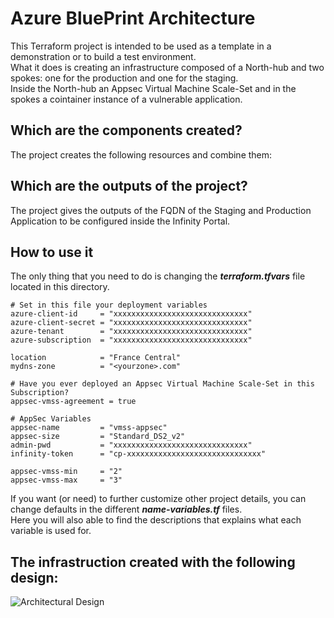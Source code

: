 # Azure BluePrint Architecture
This Terraform project is intended to be used as a template in a demonstration or to build a test environment.    
What it does is creating an infrastructure composed of a North-hub and two spokes: one for the production and one for the staging.    
Inside the North-hub an Appsec Virtual Machine Scale-Set and in the spokes a cointainer instance of a vulnerable application.    

## Which are the components created?
The project creates the following resources and combine them:


## Which are the outputs of the project?
The project gives the outputs of the FQDN of the Staging and Production Application to be configured inside the Infinity Portal.

## How to use it
The only thing that you need to do is changing the __*terraform.tfvars*__ file located in this directory.

```hcl
# Set in this file your deployment variables
azure-client-id     = "xxxxxxxxxxxxxxxxxxxxxxxxxxxxxx"
azure-client-secret = "xxxxxxxxxxxxxxxxxxxxxxxxxxxxxx"
azure-tenant        = "xxxxxxxxxxxxxxxxxxxxxxxxxxxxxx"
azure-subscription  = "xxxxxxxxxxxxxxxxxxxxxxxxxxxxxx"

location            = "France Central"
mydns-zone          = "<yourzone>.com"

# Have you ever deployed an Appsec Virtual Machine Scale-Set in this Subscription?
appsec-vmss-agreement = true

# AppSec Variables
appsec-name         = "vmss-appsec"
appsec-size         = "Standard_DS2_v2"
admin-pwd           = "xxxxxxxxxxxxxxxxxxxxxxxxxxxxxx"
infinity-token      = "cp-xxxxxxxxxxxxxxxxxxxxxxxxxxxxxx"

appsec-vmss-min     = "2"
appsec-vmss-max     = "3" 
```
If you want (or need) to further customize other project details, you can change defaults in the different __*name-variables.tf*__ files.   
Here you will also able to find the descriptions that explains what each variable is used for.

## The infrastruction created with the following design:
![Architectural Design](/zimages/schema-vmss-appsec.jpg)
